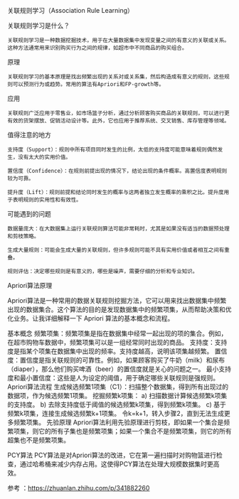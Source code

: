 关联规则学习（Association Rule Learning）

关联规则学习是什么？

    关联规则学习是一种数据挖掘技术，用于在大量数据集中发现变量之间的有意义的关联或关系。这种方法通常用来识别购买行为之间的规律，如超市中不同商品的购买组合。

原理

    关联规则学习的基本原理是找出频繁出现的关系对或关系集，然后构造成有意义的规则，这些规则可以预测行为或趋势。常用的算法有Apriori和FP-growth等。

应用

    关联规则广泛应用于零售业，如市场篮子分析，通过分析顾客购买商品的关联规则，可以进行更有效的货架摆放、促销活动设计等。此外，它也应用于推荐系统、交叉销售、库存管理等领域。
    
值得注意的地方

    支持度（Support）：规则中所有项目同时发生的比例，太低的支持度可能意味着规则偶然发生，没有太大的实用价值。

    置信度（Confidence）：在规则前提出现的情况下，结论出现的条件概率。高置信度表明规则较为可靠。

    提升度（Lift）：规则前提和结论同时发生的概率与这两者独立发生概率的乘积之比。提升度用于表明规则的实用性和有效性。
    
可能遇到的问题

    数据量庞大：在大数据集上运行关联规则算法可能非常耗时，尤其是如果没有适当的数据预处理和剪枝策略。

    生成大量规则：可能会生成大量的关联规则，但许多规则可能不具有实用价值或者相互之间有重叠。

    规则评估：决定哪些规则是有意义的，哪些是噪声，需要仔细的分析和专业知识。

Apriori算法原理


Apriori算法是一种常用的数据关联规则挖掘方法，它可以用来找出数据集中频繁出现的数据集合。这个算法的目的是发现数据集中的频繁项集，从而帮助决策和优化业务。让我详细解释一下 Apriori 算法的基本概念和流程。

基本概念
频繁项集：频繁项集是指在数据集中经常一起出现的项的集合。例如，在超市购物车数据中，频繁项集可以是一组经常同时出现的商品。
支持度：支持度是指某个项集在数据集中出现的频率。支持度越高，说明该项集越频繁。
置信度：置信度是指关联规则的可靠性。例如，如果顾客购买了牛奶（milk）和尿布（diaper），那么他们购买啤酒（beer）的置信度就是关心的问题之一。
最小支持度和最小置信度：这些是人为设定的阈值，用于确定哪些关联规则是强规则。
Apriori算法流程
生成候选频繁1项集（C1）：扫描整个数据集，得到所有出现过的数据项，作为候选频繁1项集。
挖掘频繁k项集： a) 扫描数据计算候选频繁k项集的支持度。 b) 去除支持度低于阈值的候选频繁k项集，得到频繁k项集。 c) 基于频繁k项集，连接生成候选频繁k+1项集。
令k=k+1，转入步骤2，直到无法生成更多频繁项集。
先验原理
Apriori算法利用先验原理进行剪枝，即如果一个集合是频繁项集，则它的所有子集也是频繁项集；如果一个集合不是频繁项集，则它的所有超集也不是频繁项集。

PCY算法
PCY算法是对Apriori算法的改进，它在第一遍扫描时对购物篮进行检查，通过哈希桶来减少内存占用。这使得PCY算法在处理大规模数据集时更高效。



参考 ：https://zhuanlan.zhihu.com/p/341882260
